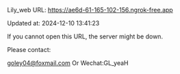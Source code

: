 Lily_web URL: https://ae6d-61-165-102-156.ngrok-free.app

Updated at: 2024-12-10 13:41:23

If you cannot open this URL, the server might be down.

Please contact: 

goley04@foxmail.com Or Wechat:GL_yeaH